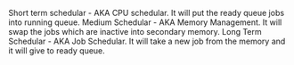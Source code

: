 

Short term schedular - AKA CPU schedular. It will put the ready queue jobs into running queue.
Medium Schedular - AKA Memory Management. It will swap the jobs which are inactive into secondary memory.
Long Term Schedular - AKA Job Schedular. It will take a new job from the memory and it will give to ready queue.